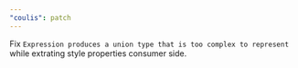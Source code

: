 ```yaml
---
"coulis": patch
---
```


Fix `Expression produces a union type that is too complex to represent` while extrating style properties consumer side.

